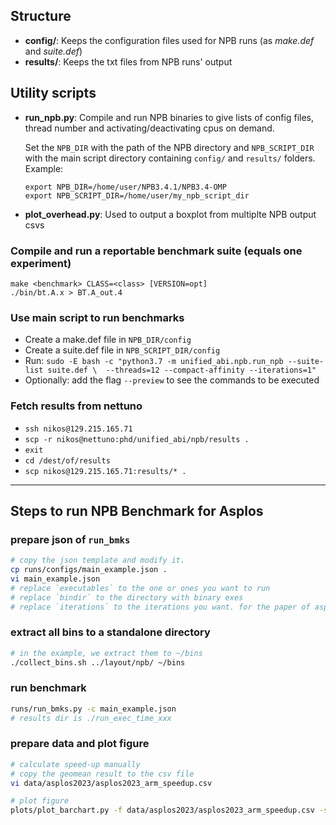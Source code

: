 ## Structure

* **config/**: Keeps the configuration files used for NPB runs (as *make.def* and *suite.def*)
* **results/**: Keeps the txt files from NPB runs' output

## Utility scripts

* **run_npb.py**: Compile and run NPB binaries to give lists of config files, thread number and activating/deactivating cpus on demand.

    Set the `NPB_DIR` with the path of the NPB directory and `NPB_SCRIPT_DIR` with the main script directory containing `config/` and `results/` folders.
    Example:
    
      export NPB_DIR=/home/user/NPB3.4.1/NPB3.4-OMP
      export NPB_SCRIPT_DIR=/home/user/my_npb_script_dir
      
* **plot_overhead.py**: Used to output a boxplot from multiplte NPB output csvs

### Compile and run a reportable benchmark suite (equals one experiment)

```
make <benchmark> CLASS=<class> [VERSION=opt]
./bin/bt.A.x > BT.A_out.4
```

### Use main script to run benchmarks

* Create a make.def file in `NPB_DIR/config`
* Create a suite.def file in `NPB_SCRIPT_DIR/config`
* Run: `sudo -E bash -c "python3.7 -m unified_abi.npb.run_npb --suite-list suite.def \ 
        --threads=12 --compact-affinity --iterations=1"`
* Optionally: add the flag `--preview` to see the commands to be executed

### Fetch results from nettuno

* `ssh nikos@129.215.165.71`
* `scp -r nikos@nettuno:phd/unified_abi/npb/results .`
* `exit`
* `cd /dest/of/results`
* `scp nikos@129.215.165.71:results/* .`


---------------------------------------------

## Steps to run NPB Benchmark for Asplos
### prepare json of `run_bmks`
```bash
# copy the json template and modify it.
cp runs/configs/main_example.json .
vi main_example.json
# replace `executables` to the one or ones you want to run
# replace `bindir` to the directory with binary exes
# replace `iterations` to the iterations you want. for the paper of asplos, we use 5.
```

### extract all bins to a standalone directory
```bash
# in the example, we extract them to ~/bins
./collect_bins.sh ../layout/npb/ ~/bins
```

### run benchmark
```bash
runs/run_bmks.py -c main_example.json
# results dir is ./run_exec_time_xxx
```

### prepare data and plot figure
```bash
# calculate speed-up manually
# copy the geomean result to the csv file
vi data/asplos2023/asplos2023_arm_speedup.csv

# plot figure
plots/plot_barchart.py -f data/asplos2023/asplos2023_arm_speedup.csv -s default -c plots/configs/speedup/barchart_arm.json
```

